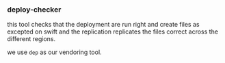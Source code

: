 ### deploy-checker

this tool checks that the deployment are run right and create files as excepted on swift and the replication replicates the files correct across the different regions.

we use `dep` as our vendoring tool.